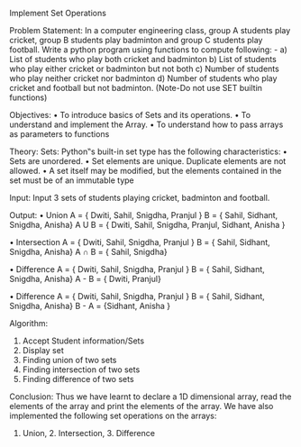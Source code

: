 Implement Set Operations

Problem Statement:
In a computer engineering class, group A students play cricket, group B students play badminton and group C students play football. Write a python program using functions to compute following: -
a) List of students who play both cricket and badminton
b) List of students who play either cricket or badminton but not both
c) Number of students who play neither cricket nor badminton
d) Number of students who play cricket and football but not badminton.
(Note-Do not use SET builtin functions)

Objectives:
•	To introduce basics of Sets and its operations.
•	To understand and implement the Array.
•	To understand how to pass arrays as parameters to functions

Theory:
Sets:
Python‟s built-in set type has the following characteristics:
•	Sets are unordered.
•	Set elements are unique. Duplicate elements are not allowed.
•	A set itself may be modified, but the elements contained in the set must be of an immutable type

Input:
Input 3 sets of students playing cricket, badminton and football.

Output:
•	Union
A = { Dwiti, Sahil, Snigdha, Pranjul } 
B = { Sahil, Sidhant, Snigdha, Anisha}
A U B = { Dwiti, Sahil, Snigdha, Pranjul, Sidhant, Anisha }

•	Intersection
A = { Dwiti, Sahil, Snigdha, Pranjul }
B = { Sahil, Sidhant, Snigdha, Anisha}
A ∩ B = { Sahil, Snigdha}

•	Difference
A = { Dwiti, Sahil, Snigdha, Pranjul }
B = { Sahil, Sidhant, Snigdha, Anisha}
A - B = { Dwiti, Pranjul}

•	Difference
A = { Dwiti, Sahil, Snigdha, Pranjul }
B = { Sahil, Sidhant, Snigdha, Anisha}
B - A = {Sidhant, Anisha }

Algorithm:
1. Accept Student information/Sets
2. Display set
3. Finding union of two sets
4. Finding intersection of two sets
5. Finding difference of two sets

Conclusion:
Thus we have learnt to declare a 1D dimensional array, read the elements of the array and
print the elements of the array. We have also implemented the following set operations on the
arrays:
1. Union, 2. Intersection, 3. Difference
